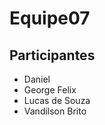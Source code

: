 Equipe07
========
 

## Participantes
+ Daniel
+ George Felix
+ Lucas de Souza
+ Vandilson Brito



